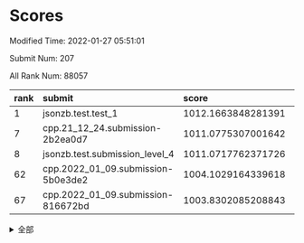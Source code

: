 # Scores

Modified Time: 2022-01-27 05:51:01

Submit Num: 207

All Rank Num: 88057

| rank |               submit               |       score        |       sigma        | pk_num |
| :--- | :--------------------------------- | :----------------- | :----------------- | :----- |
| 1    | jsonzb.test.test_1                 | 1012.1663848281391 | 0.7927908970510917 | 1697   |
| 7    | cpp.21_12_24.submission-2b2ea0d7   | 1011.0775307001642 | 0.8114631865974609 | 1697   |
| 8    | jsonzb.test.submission_level_4     | 1011.0717762371726 | 0.7602480432380639 | 1707   |
| 62   | cpp.2022_01_09.submission-5b0e3de2 | 1004.1029164339618 | 0.7197399666376482 | 1704   |
| 67   | cpp.2022_01_09.submission-816672bd | 1003.8302085208843 | 0.72028590466533   | 1708   |


<details>
<summary>全部</summary>

| rank |                 submit                 |       score        |       sigma        | pk_num |
| :--- | :------------------------------------- | :----------------- | :----------------- | :----- |
| 1    | jsonzb.test.test_1                     | 1012.1663848281391 | 0.7927908970510917 | 1697   |
| 2    | gobigger.level_3.submission_level_3_43 | 1011.4295166156044 | 0.7850756998301802 | 1702   |
| 3    | gobigger.level_3.submission_level_3_42 | 1011.2742061443421 | 0.7639309383406803 | 1699   |
| 4    | gobigger.level_3.submission_level_3_16 | 1011.2076274614416 | 0.756990823244024  | 1699   |
| 5    | gobigger.level_3.submission_level_3_49 | 1011.1876400059432 | 0.7779938759353834 | 1703   |
| 6    | gobigger.level_3.submission_level_3_40 | 1011.1183432883747 | 0.7758648371855754 | 1702   |
| 7    | cpp.21_12_24.submission-2b2ea0d7       | 1011.0775307001642 | 0.8114631865974609 | 1697   |
| 8    | jsonzb.test.submission_level_4         | 1011.0717762371726 | 0.7602480432380639 | 1707   |
| 9    | gobigger.level_3.submission_level_3_39 | 1011.0679657214075 | 0.7678595069756299 | 1702   |
| 10   | gobigger.level_3.submission_level_3_26 | 1011.0353672574275 | 0.7684572495133263 | 1702   |
| 11   | gobigger.level_3.submission_level_3_6  | 1010.971297501523  | 0.7609475321382897 | 1705   |
| 12   | gobigger.level_3.submission_level_3_33 | 1010.852217358862  | 0.754608159608616  | 1705   |
| 13   | gobigger.level_3.submission_level_3_27 | 1010.8317868949009 | 0.7534050238544125 | 1697   |
| 14   | gobigger.level_3.submission_level_3_2  | 1010.7008248174643 | 0.7634157089452206 | 1700   |
| 15   | gobigger.level_3.submission_level_3_44 | 1010.6676335253321 | 0.7785345171876971 | 1703   |
| 16   | gobigger.level_3.submission_level_3_9  | 1010.6124715091372 | 0.7660419821551915 | 1699   |
| 17   | gobigger.level_3.submission_level_3_31 | 1010.6079538954931 | 0.7536732634794173 | 1704   |
| 18   | gobigger.level_3.submission_level_3_20 | 1010.5807933896644 | 0.7814748915483454 | 1702   |
| 19   | gobigger.level_3.submission_level_3_24 | 1010.5676650882026 | 0.768459231973501  | 1703   |
| 20   | gobigger.level_3.submission_level_3_32 | 1010.511209915168  | 0.7688700914555263 | 1703   |
| 21   | gobigger.level_3.submission_level_3_21 | 1010.5034328533143 | 0.7398426715236818 | 1702   |
| 22   | gobigger.level_3.submission_level_3_48 | 1010.5027332745304 | 0.7788404060627547 | 1700   |
| 23   | gobigger.level_3.submission_level_3_13 | 1010.4913166503562 | 0.801016282931444  | 1700   |
| 24   | gobigger.level_3.submission_level_3_30 | 1010.4637326901233 | 0.7562588926587999 | 1700   |
| 25   | gobigger.level_3.submission_level_3_38 | 1010.4478852905614 | 0.7706029832441017 | 1700   |
| 26   | gobigger.level_3.submission_level_3_29 | 1010.4251488774023 | 0.7552743911003899 | 1700   |
| 27   | gobigger.level_3.submission_level_3_46 | 1010.3868776997012 | 0.7592379307882066 | 1699   |
| 28   | gobigger.level_3.submission_level_3_5  | 1010.3722490336589 | 0.7420575060734798 | 1699   |
| 29   | gobigger.level_3.submission_level_3_41 | 1010.3190849737108 | 0.7579427579513007 | 1699   |
| 30   | gobigger.level_3.submission_level_3_10 | 1010.1942661673131 | 0.7344244921905231 | 1696   |
| 31   | gobigger.level_3.submission_level_3_0  | 1010.1133461888775 | 0.7752577462637884 | 1700   |
| 32   | gobigger.level_3.submission_level_3_1  | 1010.016261018905  | 0.7535593396100545 | 1699   |
| 33   | gobigger.level_3.submission_level_3_25 | 1009.9783540447595 | 0.7682127376099653 | 1702   |
| 34   | gobigger.level_3.submission_level_3_15 | 1009.948091104325  | 0.7354345066563474 | 1701   |
| 35   | gobigger.level_3.submission_level_3_12 | 1009.9188457790253 | 0.7632826469527468 | 1708   |
| 36   | gobigger.level_3.submission_level_3_23 | 1009.8221331606156 | 0.7643545312476524 | 1704   |
| 37   | gobigger.level_3.submission_level_3_34 | 1009.7244489531073 | 0.7532488972658485 | 1705   |
| 38   | gobigger.level_3.submission_level_3_18 | 1009.7130132614387 | 0.7360210720267032 | 1705   |
| 39   | gobigger.level_3.submission_level_3_7  | 1009.7035345369001 | 0.7575817243896616 | 1701   |
| 40   | gobigger.level_3.submission_level_3_47 | 1009.6448138470497 | 0.7580469756523157 | 1699   |
| 41   | gobigger.level_3.submission_level_3_28 | 1009.63709488552   | 0.7649231913753273 | 1700   |
| 42   | gobigger.level_3.submission_level_3_22 | 1009.6291661333494 | 0.7608022491659617 | 1704   |
| 43   | gobigger.level_3.submission_level_3_11 | 1009.6010546371965 | 0.7710552310301327 | 1698   |
| 44   | gobigger.level_3.submission_level_3_36 | 1009.5312137909389 | 0.733727849784893  | 1704   |
| 45   | gobigger.level_3.submission_level_3_14 | 1009.414204974627  | 0.7299682831602801 | 1703   |
| 46   | gobigger.level_3.submission_level_3_3  | 1009.2985565727893 | 0.7451784855476964 | 1698   |
| 47   | gobigger.level_3.submission_level_3_35 | 1009.1371771471671 | 0.7469488752008251 | 1701   |
| 48   | gobigger.level_3.submission_level_3_17 | 1009.1196899125451 | 0.739971958072579  | 1700   |
| 49   | gobigger.level_3.submission_level_3_37 | 1008.6298511012836 | 0.7372005684624781 | 1694   |
| 50   | gobigger.level_3.submission_level_3_8  | 1008.589077967184  | 0.7378652191011865 | 1695   |
| 51   | gobigger.level_3.submission_level_3_4  | 1008.5019325242737 | 0.7599011996555692 | 1705   |
| 52   | gobigger.level_3.submission_level_3_45 | 1008.1342753877706 | 0.7441322877549975 | 1703   |
| 53   | gobigger.level_3.submission_level_3_19 | 1007.8980484172861 | 0.7317015816152386 | 1699   |
| 54   | gobigger.level_1.submission_level_1_6  | 1004.7032891452872 | 0.7122865140761259 | 1698   |
| 55   | gobigger.level_1.submission_level_1_7  | 1004.6646668645586 | 0.7201476839495906 | 1705   |
| 56   | gobigger.level_1.submission_level_1_36 | 1004.6241859734018 | 0.718069078698805  | 1699   |
| 57   | gobigger.level_1.submission_level_1_23 | 1004.6128276824649 | 0.7146955362595362 | 1700   |
| 58   | gobigger.level_1.submission_level_1_16 | 1004.5558320980999 | 0.7229402418553825 | 1701   |
| 59   | gobigger.level_1.submission_level_1_27 | 1004.5302538796732 | 0.7139414058766699 | 1702   |
| 60   | gobigger.level_1.submission_level_1_40 | 1004.3642289324895 | 0.7317188575840993 | 1707   |
| 61   | gobigger.level_1.submission_level_1_49 | 1004.3584458668635 | 0.7117331260867649 | 1706   |
| 62   | cpp.2022_01_09.submission-5b0e3de2     | 1004.1029164339618 | 0.7197399666376482 | 1704   |
| 63   | gobigger.level_1.submission_level_1_26 | 1004.0120478136693 | 0.7201505439887989 | 1702   |
| 64   | gobigger.level_1.submission_level_1_45 | 1003.9782885702978 | 0.7259917115964095 | 1710   |
| 65   | gobigger.level_1.submission_level_1_37 | 1003.9320291457105 | 0.7240353499390786 | 1704   |
| 66   | gobigger.level_1.submission_level_1_39 | 1003.8867718773042 | 0.7086991862803171 | 1706   |
| 67   | cpp.2022_01_09.submission-816672bd     | 1003.8302085208843 | 0.72028590466533   | 1708   |
| 68   | gobigger.level_1.submission_level_1_3  | 1003.7155264863364 | 0.7188163965034936 | 1706   |
| 69   | gobigger.level_1.submission_level_1_1  | 1003.6609702216751 | 0.7188657777633577 | 1703   |
| 70   | gobigger.level_1.submission_level_1_38 | 1003.5998062870856 | 0.7190147821663149 | 1695   |
| 71   | gobigger.level_1.submission_level_1_22 | 1003.5982910592584 | 0.7278508145652037 | 1702   |
| 72   | gobigger.level_1.submission_level_1_47 | 1003.5678346000299 | 0.7197856869253971 | 1701   |
| 73   | gobigger.level_1.submission_level_1_44 | 1003.3866450106098 | 0.7195977988872881 | 1707   |
| 74   | gobigger.level_1.submission_level_1_20 | 1003.3842630030979 | 0.7182458965421107 | 1697   |
| 75   | gobigger.level_1.submission_level_1_5  | 1003.3675486963799 | 0.7171555333465818 | 1701   |
| 76   | gobigger.level_1.submission_level_1_17 | 1003.330964400438  | 0.7169958252794492 | 1700   |
| 77   | gobigger.level_1.submission_level_1_24 | 1003.3273844187852 | 0.7136300310588477 | 1698   |
| 78   | gobigger.level_1.submission_level_1_10 | 1003.3230652579667 | 0.7259329828488736 | 1703   |
| 79   | gobigger.level_1.submission_level_1_4  | 1003.2763555216983 | 0.7122253248428294 | 1705   |
| 80   | gobigger.level_1.submission_level_1_28 | 1003.2364255992622 | 0.713306397184031  | 1705   |
| 81   | gobigger.level_1.submission_level_1_33 | 1003.2260659302387 | 0.7251165168830022 | 1703   |
| 82   | gobigger.level_1.submission_level_1_11 | 1003.2072659232805 | 0.7061601453566024 | 1708   |
| 83   | gobigger.level_1.submission_level_1_21 | 1003.1993656033195 | 0.7263500433754903 | 1704   |
| 84   | gobigger.level_1.submission_level_1_13 | 1003.170432538906  | 0.7190216453351286 | 1698   |
| 85   | gobigger.level_1.submission_level_1_14 | 1003.1387266522655 | 0.7086762909693288 | 1702   |
| 86   | gobigger.level_1.submission_level_1_42 | 1003.1201089977246 | 0.7065281773917024 | 1698   |
| 87   | gobigger.level_1.submission_level_1_25 | 1003.0972691888112 | 0.7200757335454534 | 1701   |
| 88   | gobigger.level_1.submission_level_1_30 | 1003.0940351896687 | 0.7205156939493041 | 1699   |
| 89   | gobigger.level_1.submission_level_1_32 | 1002.9902182153264 | 0.7098216474728812 | 1702   |
| 90   | gobigger.level_1.submission_level_1_12 | 1002.9383117348361 | 0.7041433549111387 | 1704   |
| 91   | gobigger.level_1.submission_level_1_35 | 1002.7189047977032 | 0.715877915491051  | 1698   |
| 92   | gobigger.level_1.submission_level_1_43 | 1002.6884126012524 | 0.7102721247985099 | 1701   |
| 93   | gobigger.level_1.submission_level_1_46 | 1002.6818776888728 | 0.7187304729153807 | 1709   |
| 94   | gobigger.level_1.submission_level_1_18 | 1002.6742221183321 | 0.719916488710875  | 1699   |
| 95   | gobigger.level_1.submission_level_1_9  | 1002.6306029401418 | 0.7112448021125387 | 1703   |
| 96   | gobigger.level_1.submission_level_1_8  | 1002.5085217136151 | 0.7175444036740178 | 1699   |
| 97   | gobigger.level_1.submission_level_1_41 | 1002.4127828982496 | 0.7072906896052824 | 1699   |
| 98   | gobigger.level_1.submission_level_1_0  | 1002.34491631816   | 0.7082821462369417 | 1701   |
| 99   | gobigger.level_1.submission_level_1_34 | 1002.33109156309   | 0.7068193808781699 | 1702   |
| 100  | gobigger.level_1.submission_level_1_2  | 1002.2785033746835 | 0.7252185133343699 | 1704   |
| 101  | gobigger.level_1.submission_level_1_15 | 1002.1226289484779 | 0.7121007515091574 | 1702   |
| 102  | gobigger.level_1.submission_level_1_19 | 1001.9428708220547 | 0.7095274787366342 | 1701   |
| 103  | gobigger.level_1.submission_level_1_48 | 1001.9018869092663 | 0.7094470250434547 | 1699   |
| 104  | gobigger.level_1.submission_level_1_29 | 1001.7208938248856 | 0.7157697194115302 | 1701   |
| 105  | gobigger.level_1.submission_level_1_31 | 1001.2083856364557 | 0.7022515747781346 | 1705   |
| 106  | gobigger.random.submission_random_37   | 997.331536875256   | 0.7120955411531258 | 1701   |
| 107  | gobigger.random.submission_random_11   | 997.0625478443188  | 0.7298246015947922 | 1697   |
| 108  | gobigger.random.submission_random_39   | 996.9520899966502  | 0.7192784068206108 | 1696   |
| 109  | gobigger.random.submission_random_23   | 996.9143555981342  | 0.6966895654549575 | 1704   |
| 110  | gobigger.random.submission_random_46   | 996.9058783595879  | 0.7031837944266083 | 1706   |
| 111  | gobigger.random.submission_random_19   | 996.8503476042221  | 0.7080160027866994 | 1700   |
| 112  | gobigger.random.submission_random_28   | 996.7875422188354  | 0.7106707041821644 | 1698   |
| 113  | gobigger.random.submission_random_14   | 996.786764309019   | 0.7151240827627795 | 1702   |
| 114  | gobigger.random.submission_random_33   | 996.7519181186503  | 0.7039170039795881 | 1704   |
| 115  | gobigger.random.submission_random_30   | 996.7504254130156  | 0.7152298200356314 | 1703   |
| 116  | gobigger.random.submission_random_29   | 996.5813126943161  | 0.7186370541614295 | 1697   |
| 117  | gobigger.random.submission_random_38   | 996.5595191269489  | 0.7043740213563968 | 1700   |
| 118  | gobigger.random.submission_random_2    | 996.4780129881162  | 0.7089512120198325 | 1705   |
| 119  | gobigger.random.submission_random_34   | 996.3197596279113  | 0.6960915069473661 | 1699   |
| 120  | gobigger.random.submission_random_21   | 996.2963180456455  | 0.7226970061767247 | 1698   |
| 121  | gobigger.random.submission_random_42   | 996.2853820107143  | 0.7120083906943776 | 1703   |
| 122  | gobigger.random.submission_random_41   | 996.230223874323   | 0.7142918510813487 | 1701   |
| 123  | gobigger.random.submission_random_40   | 996.1589900360328  | 0.7022932366921711 | 1698   |
| 124  | gobigger.random.submission_random_5    | 996.1496258564924  | 0.7274453347354779 | 1704   |
| 125  | gobigger.random.submission_random_49   | 996.0085867070842  | 0.7082122357342965 | 1703   |
| 126  | gobigger.random.submission_random_32   | 995.9844681168394  | 0.7095148898423456 | 1701   |
| 127  | gobigger.random.submission_random_3    | 995.9040733352407  | 0.7048439448005905 | 1704   |
| 128  | gobigger.random.submission_random_12   | 995.8610659050947  | 0.7159828843741849 | 1699   |
| 129  | gobigger.random.submission_random_9    | 995.8591964998838  | 0.7202934759072849 | 1695   |
| 130  | gobigger.random.submission_random_6    | 995.848098242118   | 0.7114960111967119 | 1704   |
| 131  | gobigger.random.submission_random_24   | 995.7915754831554  | 0.7055283649880034 | 1703   |
| 132  | gobigger.random.submission_random_10   | 995.7891119859821  | 0.7051700503606642 | 1707   |
| 133  | gobigger.random.submission_random_43   | 995.7889246837151  | 0.7263015875990534 | 1700   |
| 134  | gobigger.random.submission_random_48   | 995.7684765594537  | 0.699171618836307  | 1702   |
| 135  | gobigger.random.submission_random_22   | 995.7611664266941  | 0.7012610502783361 | 1704   |
| 136  | gobigger.random.submission_random_18   | 995.7574770412386  | 0.71834913738928   | 1703   |
| 137  | gobigger.random.submission_random_36   | 995.753622071924   | 0.7207742899120169 | 1701   |
| 138  | gobigger.random.submission_random_8    | 995.6558280683712  | 0.7103823849048397 | 1702   |
| 139  | gobigger.random.submission_random_4    | 995.5790306042433  | 0.7134549224409327 | 1701   |
| 140  | gobigger.random.submission_random_1    | 995.5533363047317  | 0.7080939291294679 | 1705   |
| 141  | gobigger.random.submission_random_7    | 995.4711241448352  | 0.7123086864464844 | 1699   |
| 142  | gobigger.random.submission_random_45   | 995.4674708928314  | 0.7155474959273205 | 1704   |
| 143  | gobigger.random.submission_random_20   | 995.4221691806684  | 0.7114718956443592 | 1701   |
| 144  | gobigger.random.submission_random_35   | 995.363469958447   | 0.7033178402066786 | 1705   |
| 145  | gobigger.random.submission_random_44   | 995.3055984262372  | 0.7131327044391359 | 1705   |
| 146  | gobigger.random.submission_random_17   | 995.2940023248077  | 0.7111458825867051 | 1698   |
| 147  | gobigger.random.submission_random_26   | 995.1854749696464  | 0.7183592297137855 | 1701   |
| 148  | gobigger.random.submission_random_0    | 995.1820903403552  | 0.704067153224736  | 1701   |
| 149  | gobigger.random.submission_random_13   | 994.9026098535676  | 0.70316174007376   | 1703   |
| 150  | gobigger.random.submission_random_31   | 994.9005583030003  | 0.7124129087870206 | 1703   |
| 151  | gobigger.random.submission_random_15   | 994.8846046613587  | 0.7275393736276838 | 1700   |
| 152  | gobigger.random.submission_random_25   | 994.7437494214031  | 0.7224633912629443 | 1704   |
| 153  | gobigger.level_2.submission_level_2_46 | 994.7189403324103  | 0.7249331038130433 | 1701   |
| 154  | gobigger.random.submission_random_16   | 994.6636298834885  | 0.7206382665139724 | 1704   |
| 155  | gobigger.level_2.submission_level_2_17 | 994.5929456208091  | 0.724730238619453  | 1703   |
| 156  | gobigger.random.submission_random_47   | 994.4855637627323  | 0.7406672013539575 | 1706   |
| 157  | gobigger.random.submission_random_27   | 994.4639528532471  | 0.7181410083086481 | 1702   |
| 158  | gobigger.level_2.submission_level_2_1  | 994.1461856091646  | 0.7354110011083951 | 1703   |
| 159  | gobigger.level_2.submission_level_2_25 | 993.9857943069962  | 0.7303189770651949 | 1700   |
| 160  | gobigger.level_2.submission_level_2_34 | 993.5683527467081  | 0.7585841143460622 | 1704   |
| 161  | gobigger.level_2.submission_level_2_13 | 993.4093589650471  | 0.7377525816602819 | 1705   |
| 162  | gobigger.level_2.submission_level_2_39 | 993.3062438764941  | 0.7691428182205299 | 1706   |
| 163  | gobigger.level_2.submission_level_2_49 | 993.3047943172526  | 0.731334417525951  | 1701   |
| 164  | gobigger.level_2.submission_level_2_31 | 992.9548913151496  | 0.7458148715702456 | 1705   |
| 165  | gobigger.level_2.submission_level_2_20 | 992.8512337142224  | 0.7465157539501213 | 1696   |
| 166  | gobigger.level_2.submission_level_2_32 | 992.5370033125803  | 0.7363277700292701 | 1702   |
| 167  | gobigger.level_2.submission_level_2_8  | 992.4648930779501  | 0.7394576012980604 | 1704   |
| 168  | gobigger.level_2.submission_level_2_10 | 992.4576883399435  | 0.7344075234628985 | 1702   |
| 169  | gobigger.level_2.submission_level_2_36 | 992.4200617574262  | 0.7578684885633558 | 1705   |
| 170  | gobigger.level_2.submission_level_2_23 | 992.4097989647229  | 0.7496163561977552 | 1699   |
| 171  | gobigger.level_2.submission_level_2_18 | 992.3261381276678  | 0.7410966379848444 | 1700   |
| 172  | gobigger.level_2.submission_level_2_2  | 992.2510350495371  | 0.7378415880635931 | 1701   |
| 173  | gobigger.level_2.submission_level_2_24 | 992.1850679526588  | 0.7451016773587619 | 1703   |
| 174  | gobigger.level_2.submission_level_2_29 | 992.1578600679942  | 0.7376778594743254 | 1702   |
| 175  | gobigger.level_2.submission_level_2_48 | 992.0526461525801  | 0.7403069960084969 | 1704   |
| 176  | gobigger.level_2.submission_level_2_14 | 992.0262409842312  | 0.7527729909166953 | 1704   |
| 177  | gobigger.level_2.submission_level_2_35 | 992.0143251021635  | 0.7489034658184811 | 1703   |
| 178  | gobigger.level_2.submission_level_2_41 | 991.9526056287361  | 0.7443006568246764 | 1701   |
| 179  | gobigger.level_2.submission_level_2_21 | 991.8908635042909  | 0.7515796085726133 | 1698   |
| 180  | gobigger.level_2.submission_level_2_16 | 991.8539753577597  | 0.751505150937437  | 1697   |
| 181  | gobigger.level_2.submission_level_2_40 | 991.7703758826596  | 0.7577573094063411 | 1704   |
| 182  | gobigger.level_2.submission_level_2_3  | 991.7008805849542  | 0.7249777305543503 | 1705   |
| 183  | gobigger.level_2.submission_level_2_6  | 991.6979341991583  | 0.7475321757435406 | 1702   |
| 184  | gobigger.level_2.submission_level_2_38 | 991.6719389563087  | 0.7493594645049656 | 1698   |
| 185  | gobigger.level_2.submission_level_2_5  | 991.6262211540792  | 0.7481131218336765 | 1696   |
| 186  | gobigger.level_2.submission_level_2_15 | 991.6168603135084  | 0.7528950243452303 | 1696   |
| 187  | gobigger.level_2.submission_level_2_11 | 991.5893035744725  | 0.7311074211099177 | 1705   |
| 188  | gobigger.level_2.submission_level_2_27 | 991.5122621895166  | 0.738196107097034  | 1700   |
| 189  | gobigger.level_2.submission_level_2_26 | 991.5018051952505  | 0.7493145186256397 | 1701   |
| 190  | gobigger.level_2.submission_level_2_9  | 991.4830860648592  | 0.7558979672608082 | 1702   |
| 191  | gobigger.level_2.submission_level_2_44 | 991.0781096325757  | 0.7609988971246076 | 1700   |
| 192  | gobigger.level_2.submission_level_2_30 | 991.0158254175223  | 0.7439554341269261 | 1698   |
| 193  | gobigger.level_2.submission_level_2_19 | 990.9934663365538  | 0.7538939535959713 | 1704   |
| 194  | gobigger.level_2.submission_level_2_37 | 990.9841110491896  | 0.7459045566471236 | 1700   |
| 195  | gobigger.level_2.submission_level_2_0  | 990.9431782682638  | 0.7855448712600169 | 1696   |
| 196  | gobigger.level_2.submission_level_2_4  | 990.849485865548   | 0.762327533303263  | 1700   |
| 197  | gobigger.level_2.submission_level_2_7  | 990.8452133130031  | 0.7591375433208978 | 1707   |
| 198  | gobigger.level_2.submission_level_2_45 | 990.7564980853715  | 0.7743803300334069 | 1698   |
| 199  | gobigger.level_2.submission_level_2_43 | 990.6485284517371  | 0.7338257897582668 | 1707   |
| 200  | gobigger.level_2.submission_level_2_12 | 990.5872633519507  | 0.7542816922343292 | 1699   |
| 201  | gobigger.level_2.submission_level_2_33 | 990.5824955388945  | 0.7646435370927804 | 1698   |
| 202  | gobigger.level_2.submission_level_2_28 | 990.4017484033183  | 0.7735250414590457 | 1704   |
| 203  | gobigger.level_2.submission_level_2_47 | 990.2059375606694  | 0.76032156767634   | 1704   |
| 204  | gobigger.level_2.submission_level_2_42 | 990.1380610731283  | 0.7669835321878391 | 1703   |
| 205  | gobigger.level_2.submission_level_2_22 | 989.9819266186203  | 0.7702128885164558 | 1702   |
| 206  | gobigger.none.submission_none_1        | 979.1215943472561  | 1.25440546248394   | 1695   |
| 207  | gobigger.none.submission_none_0        | 976.3004927981863  | 1.3337818113706803 | 1701   |

</details>